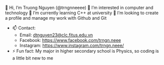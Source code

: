  👋 Hi, I’m Truong Nguyen (@trngnneeee) 👀 I’m interested in computer and technology
🌱 I’m currently learning C++ at university 💞️ I’m looking to create a profile and manage my work with Github and Git
- 📫 Contact:
  - Email:     dtnguyen23@clc.fitus.edu.vn
  - Facebook:  https://www.facebook.com/trngn.neee
  - Instagram: https://www.instagram.com/trngn.neee/
- ⚡ Fun fact: My major in higher secondary school is Physics, so coding is a little bit new to me

<!---
trngnneeee/trngnneeee is a ✨ special ✨ repository because its `README.md` (this file) appears on your GitHub profile.
You can click the Preview link to take a look at your changes.
--->

